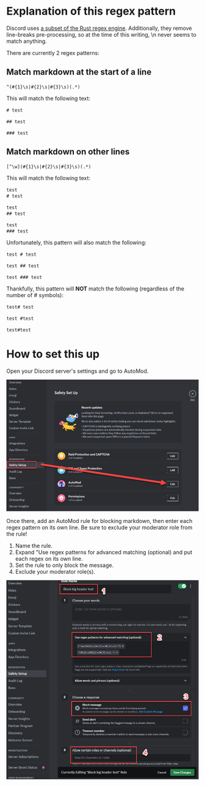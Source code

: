 # Explanation of this regex pattern

Discord uses [a subset of the Rust regex engine](https://support.discord.com/hc/en-us/articles/10069840290711). Additionally, they remove line-breaks pre-processing, so at the time of this writing, \n never seems to match anything.

There are currently 2 regex patterns:

## Match markdown at the start of a line

```
^(#{1}\s|#{2}\s|#{3}\s)(.*)
```

This will match the following text:

```
# test
```

```
## test
```

```
### test
```

## Match markdown on other lines

```
[^\w](#{1}\s|#{2}\s|#{3}\s)(.*)
```

This will match the following text:

```
test
# test
```

```
test
## test
```

```
test
### test
```

Unfortunately, this pattern will also match the following:

```
test # test
```

```
test ## test
```

```
test ### test
```

Thankfully, this pattern will __NOT__ match the following (regardless of the number of # symbols):

```
test# test
```

```
test #test
```

```
test#test
```

# How to set this up

Open your Discord server's settings and go to AutoMod.

![Finding Discord AutoMod](./img/step1.png)

Once there, add an AutoMod rule for blocking markdown, then enter each regex pattern on its own line.  Be sure to exclude your moderator role from the rule!
1. Name the rule.
2. Expand "Use regex patterns for advanced matching (optional) and put each regex on its own line.
3. Set the rule to only block the message.
4. Exclude your moderator role(s).

![Setup the rule](./img/step2.png)